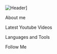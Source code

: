 ![Header](https://github.com/Myrza11/Myrza11/tree/main/asests/python.jpg)]

About me

Latest Youtube Videos

Languages and Tools

Follow Me